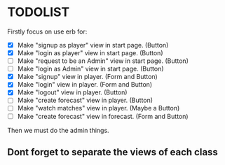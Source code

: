 # TODOLIST

Firstly focus on use erb for:

- [x] Make "signup as player" view in start page. (Button)
- [x] Make "login as player" view in start page. (Button)
- [ ] Make "request to be an Admin" view in start page. (Button)
- [ ] Make "login as Admin" view in start page. (Button)
- [x] Make "signup" view in player. (Form and Button)
- [x] Make "login" view in player. (Form and Button)
- [x] Make "logout" view in player. (Button)
- [ ] Make "create forecast" view in player. (Button)
- [ ] Make "watch matches" view in player. (Maybe a Button)
- [ ] Make "create forecast" view in forecast. (Form and Button)

Then we must do the admin things.

## Dont forget to separate the views of each class
